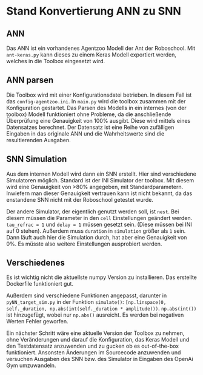 # Stand Konvertierung ANN zu SNN

## ANN

Das ANN ist ein vorhandenes Agentzoo Modell der Ant der Roboschool. Mit `ant-keras.py` kann dieses zu einem Keras
Modell exportiert werden, welches in die Toolbox eingesetzt wird.

## ANN parsen

Die Toolbox wird mit einer Konfigurationsdatei betrieben. In diesem Fall ist das `config-agentzoo.ini`. In `main.py`
wird die toolbox zusammen mit der Konfiguration gestartet. Das Parsen des Modells in ein internes (von der toolbox)
Modell funktioniert ohne Probleme, da die anschließende Überprüfung eine Genauigkeit von 100% ausgibt. Diese wird
mittels eines Datensatzes berechnet. Der Datensatz ist eine Reihe von zufälligen Eingaben in das originale ANN und
die Wahrheitswerte sind die resultierenden Ausgaben.

## SNN Simulation

Aus dem internen Modell wird dann ein SNN erstellt. Hier sind verschiedene Simulatoren möglich. Standard ist der 
INI Simulator der toolbox. Mit diesem wird eine Genauigkeit von >80% angegeben, mit Standardparametern. Inwiefern man
dieser Genauigkeit vertrauen kann ist nicht bekannt, da das enstandene SNN nicht mit der Roboschool getestet wurde.

Der andere Simulator, der eigentlich genutzt werden soll, ist `nest`. Bei diesem müssen die Parameter in den `cell`
Einstellungen geändert werden. `tau_refrac = 1` und `delay = 1` müssen gesetzt sein. (Diese müssen bei INI auf 0 stehen).
Außerdem muss `duration` in `simulation` größer als `1` sein. Dann läuft auch hier die Simulation durch, hat aber eine
Genauigkeit von 0%. Es müsste also weitere Einstellungen ausprobiert werden.

## Verschiedenes

Es ist wichtig nicht die aktuellste numpy Version zu installieren. Das erstellte Dockerfile funktioniert gut.

Außerdem sind verschiedene Funktionen angepasst, darunter in `pyNN_target_sim.py` in der Funktion `simulate()`:
`[np.linspace(0, self._duration, np.abs(int(self._duration * amplitude)))`. `np.abs(int())` ist hinzugefügt, wobei nur
`np.abs()` ausreicht. Es werden bei negativen Werten Fehler geworfen.

Ein nächster Schritt wäre eine aktuelle Version der Toolbox zu nehmen, ohne Veränderungen und darauf die Konfiguration,
das Keras Modell und den Testdatensatz anzuwenden und zu gucken ob es out-of-the-box funktioniert. Ansonsten Änderungen
im Sourcecode anzuwenden und versuchen Ausgaben des SNN bzw. des Simulator in Eingaben des OpenAi Gym umzuwandeln.